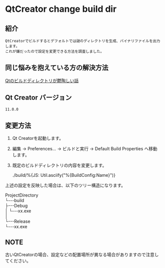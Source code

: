 
# QtCreator change build dir

## 紹介

    QtCreatorでビルドするとデフォルトでは謎のディレクトリを生成、バイナリファイルを出力します。  
    これが嫌だったので設定を変更できる方法を調査しました。  

## 同じ悩みを抱えている方の解決方法

[Qtのビルドディレクトリが鬱陶しい話](https://louis-needless.hatenablog.com/entry/gloomy-build-directory)  

## Qt Creator バージョン

    11.0.0  

## 変更方法

1. Qt Creatorを起動します。  
2. 編集 -> Preferences... -> ビルドと実行 -> Default Build Properties へ移動します。  
3. 既定のビルドディレクトリの内容を変更します。  

    ./build/%{JS: Util.asciify("%{BuildConfig:Name}")}

上述の設定を反映した場合は、以下のツリー構造になります。  

ProjectDirectory  
    └---build  
        ├---Debug  
        │    └---xx.exe  
        │  
        └---Release  
             └---xx.exe  

## NOTE

古いQtCreatorの場合、設定などの配置場所が異なる場合がありますので注意してください。  

